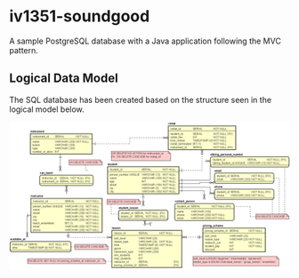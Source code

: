 # iv1351-soundgood

A sample PostgreSQL database with a Java application following the MVC pattern.

## Logical Data Model
The SQL database has been created based on the structure seen in the logical model below.

<kbd>
  <img src="./res/model.png">
</kbd>

